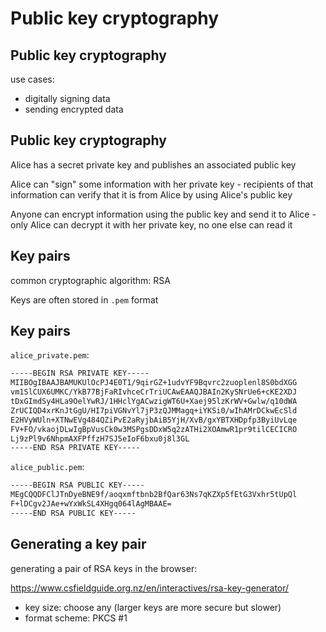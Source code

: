 # Public key cryptography

## Public key cryptography

use cases:

- digitally signing data
- sending encrypted data

## Public key cryptography

Alice has a secret private key and publishes an associated public key

Alice can "sign" some information with her private key - recipients of that information can verify that it is from Alice by using Alice's public key

Anyone can encrypt information using the public key and send it to Alice - only Alice can decrypt it with her private key, no one else can read it

## Key pairs

common cryptographic algorithm: RSA

Keys are often stored in `.pem` format

## Key pairs

`alice_private.pem`:

```txt
-----BEGIN RSA PRIVATE KEY-----
MIIBOgIBAAJBAMUKUlOcPJ4E0T1/9qirGZ+1udvYF9Bqvrc2zuoplenl8S0bdXGG
vm1SlCUX6UMKC/YkB77BjFaRIvhceCrTriUCAwEAAQJBAIn2KySNrUe6+cKE2XDJ
tDxGImdSy4HLa9OelYwRJ/1HHclYgACwzigWT6U+Xaej95lzKrWV+Gwlw/q10dWA
ZrUCIQD4xrKnJtGgU/HI7piVGNvYl7jP3zQJMMagq+iYKSi0/wIhAMrDCkwEcSld
E2HVyWUln+XTNwEVg484QZiPvE2aRyjbAiB5YjH/XvB/gxYBTXHDpfp3ByiUvLqe
FV+FO/vkaojDLwIgBpVusCk0w3MSPgsDDxW5q2zATHi2XOAmwR1pr9tilCECICRO
Lj9zPl9v6NhpmAXFPffzH7SJ5eIoF6bxu0j8l3GL
-----END RSA PRIVATE KEY-----
```

`alice_public.pem`:

```txt
-----BEGIN RSA PUBLIC KEY-----
MEgCQQDFClJTnDyeBNE9f/aoqxmftbnb2BfQar63Ns7qKZXp5fEtG3Vxhr5tUpQl
F+lDCgv2JAe+wYxWkSL4XHgq064lAgMBAAE=
-----END RSA PUBLIC KEY-----
```

## Generating a key pair

generating a pair of RSA keys in the browser:

https://www.csfieldguide.org.nz/en/interactives/rsa-key-generator/

- key size: choose any (larger keys are more secure but slower)
- format scheme: PKCS #1
